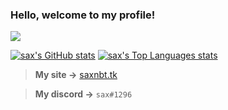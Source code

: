 ### Hello, welcome to my profile!
![](http://saxnbt.github.io/cdn/SAXNBTDEVSTUDIOS.png)

[![sax's GitHub stats](https://github-readme-stats.vercel.app/api?username=saxnbt&theme=dark&layout=compact)](https://github.com/anuraghazra/github-readme-stats) [![sax's Top Languages stats](https://github-readme-stats.vercel.app/api/top-langs/?username=saxnbt&theme=dark&layout=compact)](https://github.com/anuraghazra/github-readme-stats)

> **My site ->** [saxnbt.tk](https://saxnbt.tk)

> **My discord ->** `sax#1296`

